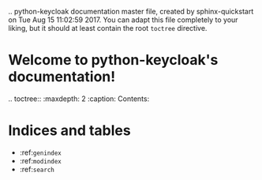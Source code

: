.. python-keycloak documentation master file, created by
   sphinx-quickstart on Tue Aug 15 11:02:59 2017.
   You can adapt this file completely to your liking, but it should at least
   contain the root `toctree` directive.

Welcome to python-keycloak's documentation!
===========================================

.. toctree::
   :maxdepth: 2
   :caption: Contents:



Indices and tables
==================

* :ref:`genindex`
* :ref:`modindex`
* :ref:`search`
